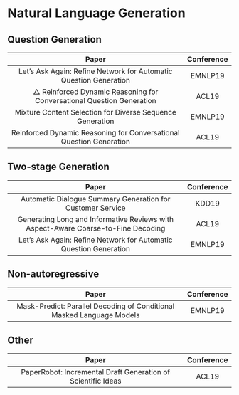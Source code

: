 # Natural Language Generation


## Question Generation
| Paper | Conference |
| :---: | :---: |
| Let’s Ask Again: Refine Network for Automatic Question Generation | EMNLP19 |
| △ Reinforced Dynamic Reasoning for Conversational Question Generation | ACL19 |
| Mixture Content Selection for Diverse Sequence Generation | EMNLP19 |
| Reinforced Dynamic Reasoning for Conversational Question Generation | ACL19 |

## Two-stage Generation
| Paper | Conference |
| :---: | :---: |
| Automatic Dialogue Summary Generation for Customer Service |KDD19|
| Generating Long and Informative Reviews with Aspect-Aware Coarse-to-Fine Decoding | ACL19 |
| Let’s Ask Again: Refine Network for Automatic Question Generation | EMNLP19 |
 

## Non-autoregressive
| Paper | Conference |
| :---: | :---: |
| Mask-Predict: Parallel Decoding of Conditional Masked Language Models | EMNLP19|

## Other
| Paper | Conference |
| :---: | :---: |
|PaperRobot: Incremental Draft Generation of Scientific Ideas|ACL19|

